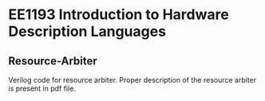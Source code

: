 # EE1193 Introduction to Hardware Description Languages
## Resource-Arbiter
Verilog code for resource arbiter.
Proper description of the resource arbiter is present in pdf file.
